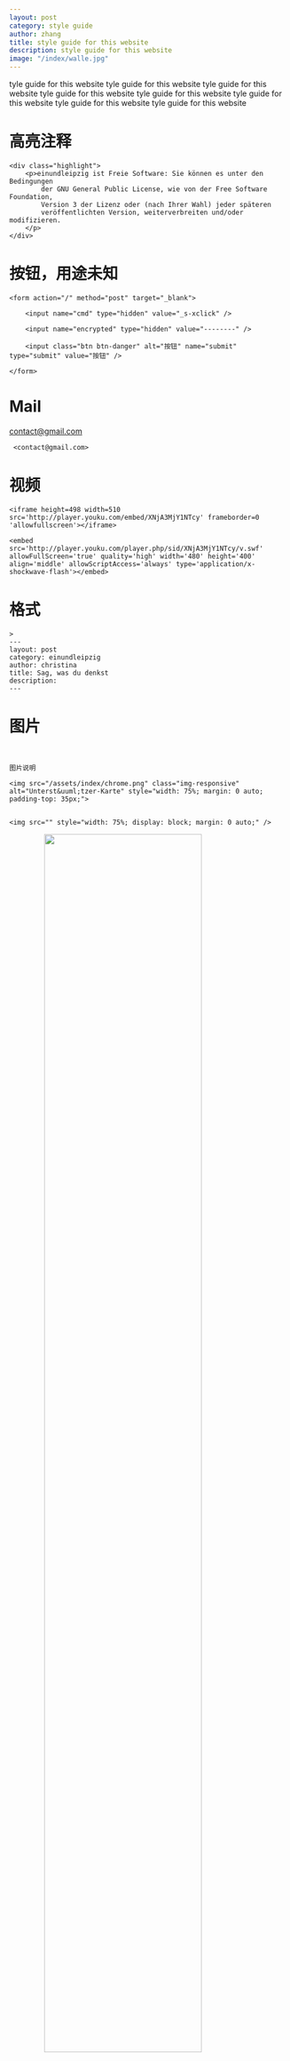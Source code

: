 ```yaml
---
layout: post
category: style guide
author: zhang
title: style guide for this website
description: style guide for this website
image: "/index/walle.jpg"
---
```




tyle guide for this website tyle guide for this website tyle guide for this website tyle guide for this website tyle guide for this website tyle guide for this website tyle guide for this website tyle guide for this website 

# 高亮注释

```
<div class="highlight">
	<p>einundleipzig ist Freie Software: Sie können es unter den Bedingungen
		der GNU General Public License, wie von der Free Software Foundation,
		Version 3 der Lizenz oder (nach Ihrer Wahl) jeder späteren
		veröffentlichten Version, weiterverbreiten und/oder modifizieren.
	</p>
</div>
```


# 按钮，用途未知

```
<form action="/" method="post" target="_blank">

	<input name="cmd" type="hidden" value="_s-xclick" />

	<input name="encrypted" type="hidden" value="--------" />

	<input class="btn btn-danger" alt="按钮" name="submit" type="submit" value="按钮" />

</form>
```

# Mail 

 <contact@gmail.com>

```
 <contact@gmail.com>
```



# 视频



```
<iframe height=498 width=510 src='http://player.youku.com/embed/XNjA3MjY1NTcy' frameborder=0 'allowfullscreen'></iframe>
```


<!-- <embed src='http://player.youku.com/player.php/sid/XNjA3MjY1NTcy/v.swf' allowFullScreen='true' quality='high' width='480' height='400' align='middle' allowScriptAccess='always' type='application/x-shockwave-flash'></embed> -->

```
<embed src='http://player.youku.com/player.php/sid/XNjA3MjY1NTcy/v.swf' allowFullScreen='true' quality='high' width='480' height='400' align='middle' allowScriptAccess='always' type='application/x-shockwave-flash'></embed>

```


# 格式

```
>
---
layout: post
category: einundleipzig
author: christina
title: Sag, was du denkst
description: 
---

```

# 图片

```


图片说明

<img src="/assets/index/chrome.png" class="img-responsive" alt="Unterst&uuml;tzer-Karte" style="width: 75%; margin: 0 auto; padding-top: 35px;">

```


```

<img src="" style="width: 75%; display: block; margin: 0 auto;" />

```
<img src="" style="width: 75%; display: block; margin: 0 auto;" />

# 列表

```

<ul class="bullets" style="font-size: 11pt">

	<li>
	Großzschocher: <a href="http://www.opendatacity.de" target="_blank">OpenDataCity</a>
	</li>
	<li>
	Zentrum-Nordwest: <a href="http://www.joergweise.de/" target="_blank">Jörg Weise (SPD)</a>
	</li>

</ul>

```

<br>
<br>

<ul class="bullets" style="font-size: 11pt">

	<li>
	Großzschocher: <a href="http://www.opendatacity.de" target="_blank">OpenDataCity</a>
	</li>
	<li>
	Zentrum-Nordwest: <a href="http://www.joergweise.de/" target="_blank">Jörg Weise (SPD)</a>
	</li>

</ul>

<br>
<br>

# for what use ?

```

<div class="clearfix">&nbsp;</div>

```